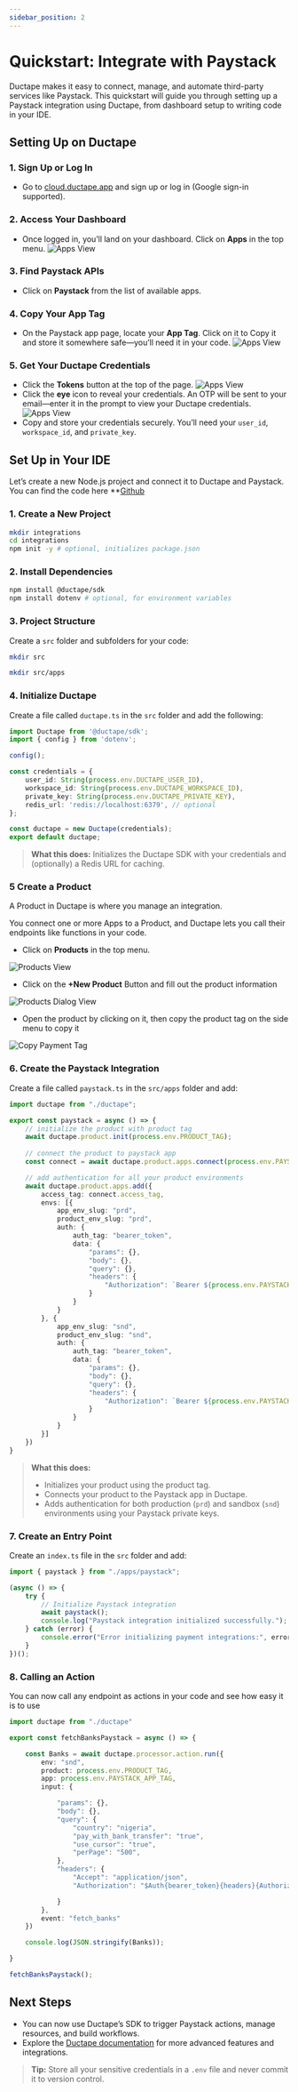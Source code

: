 ```yaml
---
sidebar_position: 2
---
```


# Quickstart: Integrate with Paystack

Ductape makes it easy to connect, manage, and automate third-party services like Paystack. This quickstart will guide you through setting up a Paystack integration using Ductape, from dashboard setup to writing code in your IDE.

## Setting Up on Ductape

### 1. **Sign Up or Log In**
   - Go to [cloud.ductape.app](https://cloud.ductape.app/auth/login) and sign up or log in (Google sign-in supported).

### 2. **Access Your Dashboard**
   - Once logged in, you’ll land on your dashboard. Click on **Apps** in the top menu.
   ![Apps View](/img/dashboard-paystack.png)

### 3. **Find Paystack APIs**
   - Click on **Paystack** from the list of available apps.

### 4. **Copy Your App Tag**
   - On the Paystack app page, locate your **App Tag**. Click on it to Copy it and store it somewhere safe—you’ll need it in your code.
   ![Apps View](/img/app-tag.png)

### 5. **Get Your Ductape Credentials**
   - Click the **Tokens** button at the top of the page.
   ![Apps View](/img/tokens.png)
   - Click the **eye** icon to reveal your credentials. An OTP will be sent to your email—enter it in the prompt to view your Ductape credentials.
   ![Apps View](/img/tokens-otp.png)
   - Copy and store your credentials securely. You’ll need your `user_id`, `workspace_id`, and `private_key`.



## Set Up in Your IDE

Let’s create a new Node.js project and connect it to Ductape and Paystack. You can find the code here **[Github](https://github.com/Ductape-LLC/integrations-demo)

### 1. **Create a New Project**

```bash
mkdir integrations
cd integrations
npm init -y # optional, initializes package.json
```

### 2. **Install Dependencies**

```bash
npm install @ductape/sdk
npm install dotenv # optional, for environment variables
```

### 3. **Project Structure**

Create a `src` folder and subfolders for your code:

```bash
mkdir src

mkdir src/apps
```

### 4. **Initialize Ductape**

Create a file called `ductape.ts` in the `src` folder and add the following:

```typescript
import Ductape from '@ductape/sdk';
import { config } from 'dotenv';

config();

const credentials = {
    user_id: String(process.env.DUCTAPE_USER_ID),
    workspace_id: String(process.env.DUCTAPE_WORKSPACE_ID),
    private_key: String(process.env.DUCTAPE_PRIVATE_KEY),
    redis_url: 'redis://localhost:6379', // optional
};

const ductape = new Ductape(credentials);
export default ductape;
```

> **What this does:** Initializes the Ductape SDK with your credentials and (optionally) a Redis URL for caching.


### 5 Create a Product

A Product in Ductape is where you manage an integration.

You connect one or more Apps to a Product, and Ductape lets you call their endpoints like functions in your code.


- Click on **Products** in the top menu.

![Products View](/img/products.png)

- Click on the **+New Product** Button and fill out the product information

![Products Dialog View](/img/product-dialog.png)

- Open the product by clicking on it, then copy the product tag on the side menu to copy it

![Copy Payment Tag](/img/product-tag.png)

### 6. **Create the Paystack Integration**

Create a file called `paystack.ts` in the `src/apps` folder and add:

```typescript
import ductape from "./ductape";

export const paystack = async () => {
    // initialize the product with product tag
    await ductape.product.init(process.env.PRODUCT_TAG);
    
    // connect the product to paystack app
    const connect = await ductape.product.apps.connect(process.env.PAYSTACK_APP_TAG);

    // add authentication for all your product environments
    await ductape.product.apps.add({
        access_tag: connect.access_tag,
        envs: [{
            app_env_slug: "prd",
            product_env_slug: "prd",
            auth: {
                auth_tag: "bearer_token",
                data: {
                    "params": {},
                    "body": {},
                    "query": {},
                    "headers": {
                        "Authorization": `Bearer ${process.env.PAYSTACK_PRIVATE_KEY_PRD}`,
                    }
                }
            }
        }, {
            app_env_slug: "snd",
            product_env_slug: "snd",
            auth: {
                auth_tag: "bearer_token",
                data: {
                    "params": {},
                    "body": {},
                    "query": {},
                    "headers": {
                        "Authorization": `Bearer ${process.env.PAYSTACK_PRIVATE_KEY_SND}`,
                    }
                }
            }
        }]
    })
}   
```

> **What this does:**
> - Initializes your product using the product tag.
> - Connects your product to the Paystack app in Ductape.
> - Adds authentication for both production (`prd`) and sandbox (`snd`) environments using your Paystack private keys.

### 7. **Create an Entry Point**

Create an `index.ts` file in the `src` folder and add:

```typescript
import { paystack } from "./apps/paystack";

(async () => {
    try {
        // Initialize Paystack integration
        await paystack();
        console.log("Paystack integration initialized successfully.");
    } catch (error) {
        console.error("Error initializing payment integrations:", error);
    }
})();
```


### 8. Calling an Action

You can now call any endpoint as actions in your code and see how easy it is to use 

``` typescript
import ductape from "./ductape"

export const fetchBanksPaystack = async () => {

    const Banks = await ductape.processor.action.run({
        env: "snd",
        product: process.env.PRODUCT_TAG,
        app: process.env.PAYSTACK_APP_TAG,
        input: {

            "params": {},
            "body": {},
            "query": {
                "country": "nigeria",
                "pay_with_bank_transfer": "true",
                "use_cursor": "true",
                "perPage": "500",
            },
            "headers": {
                "Accept": "application/json",
                "Authorization": "$Auth{bearer_token}{headers}{Authorization}"

            }
        },
        event: "fetch_banks"
    })

    console.log(JSON.stringify(Banks));

}

fetchBanksPaystack();
```

## **Next Steps**
- You can now use Ductape’s SDK to trigger Paystack actions, manage resources, and build workflows.
- Explore the [Ductape documentation](https://docs.ductape.app/) for more advanced features and integrations.

> **Tip:** Store all your sensitive credentials in a `.env` file and never commit it to version control.